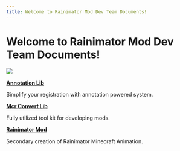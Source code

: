 ```yaml
---
title: Welcome to Rainimator Mod Dev Team Documents!
---
```


# Welcome to Rainimator Mod Dev Team Documents!

![](/img/banner.webp)

<section class="projects">
    <div class="projectsContainer">
        <div class="project">
            <div class="flex">
                <b><a href="/docs/annotation-lib" target="_blank" rel="noopener noreferrer">Annotation Lib</a></b>
                <p>Simplify your registration with annotation powered system.</p>
            </div>
        </div>
        <div class="project">
            <div class="flex">
                <b><a href="/docs/mcr-convert-lib" target="_blank" rel="noopener noreferrer">Mcr Convert Lib</a></b>
                <p>Fully utilized tool kit for developing mods.</p>
            </div>
        </div>
        <div class="project">
            <div class="flex">
                <b><a href="https://github.com/PaperMC/Velocity" target="_blank" rel="noopener noreferrer">Rainimator Mod</a></b>
                <p>Secondary creation of Rainimator Minecraft Animation.</p>
            </div>
        </div>
    </div>
</section>
